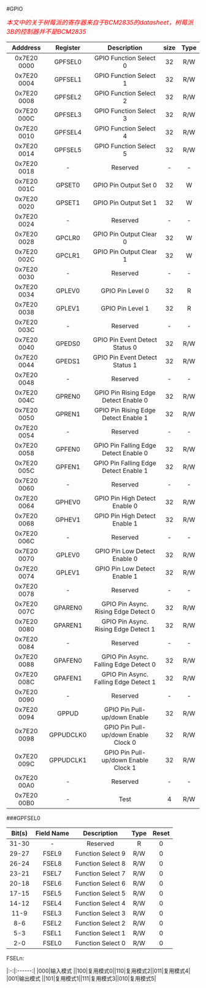 #GPIO

<font color=#fff0000 size=3>*本文中的关于树莓派的寄存器来自于BCM2835的datasheet，树莓派3B的控制器并不是BCM2835*</font>

|	Adddress |	Register	|		Description						|	size	|	Type	|
|:----------:|:------------:|:-------------------------------------:|:---------:|:---------:|
|0x7E20 0000 |	GPFSEL0		| 			GPIO Function Select 0		|	32		|	R/W		|
|0x7E20 0004 |	GPFSEL1		| 			GPIO Function Select 1		|	32		|	R/W		|
|0x7E20 0008 |	GPFSEL2		|			GPIO Function Select 2		|	32		|	R/W		|
|0x7E20 000C |	GPFSEL3		| 			GPIO Function Select 3		|	32		|	R/W		|
|0x7E20 0010 |	GPFSEL4		| 			GPIO Function Select 4		|	32		|	R/W		|
|0x7E20 0014 |	GPFSEL5		| 			GPIO Function Select 5		|	32		|	R/W		|
|0x7E20 0018 |		-		| 				Reserved				|	-		|	-		|
|0x7E20 001C |	GPSET0		| 			GPIO Pin Output Set 0 		|	32		|	W		|
|0x7E20 0020 |	GPSET1		| 			GPIO Pin Output Set 1 		|	32		|	W		|
|0x7E20 0024 |		-		| 				Reserved				|	-		|	-		|
|0x7E20 0028 |	GPCLR0		| 			GPIO Pin Output Clear 0 	|	32		|	W		|
|0x7E20 002C |	GPCLR1		| 			GPIO Pin Output Clear 1 	|	32		|	W		|
|0x7E20 0030 |		-		| 				Reserved				|	-		|	-		|
|0x7E20 0034 |	GPLEV0		| 			GPIO Pin Level 0 			|	32		|	R		|
|0x7E20 0038 |	GPLEV1		| 			GPIO Pin Level 1 			|	32		|	R		|
|0x7E20 003C |		-		| 				Reserved				|	-		|	-		|
|0x7E20 0040 |	GPEDS0		| 		GPIO Pin Event Detect Status 0  |	32		|	R/W		|
|0x7E20 0044 |	GPEDS1		| 		GPIO Pin Event Detect Status 1  |	32		|	R/W		|
|0x7E20 0048 |		-		| 				Reserved				|	-		|	-		|
|0x7E20 004C |	GPREN0		| GPIO Pin Rising Edge Detect Enable 0 	|	32		|	R/W		|
|0x7E20 0050 |	GPREN1		| GPIO Pin Rising Edge Detect Enable 1 	|	32		|	R/W		|
|0x7E20 0054 |		-		| 				Reserved				|	-		|	-		|
|0x7E20 0058 |	GPFEN0		| GPIO Pin Falling Edge Detect Enable 0 |	32		|	R/W		|
|0x7E20 005C |	GPFEN1		| GPIO Pin Falling Edge Detect Enable 1 |	32		|	R/W		|
|0x7E20 0060 |		-		| 				Reserved				|	-		|	-		|
|0x7E20 0064 |	GPHEV0		| 	GPIO Pin High Detect Enable 0 		|	32		|	R/W		|
|0x7E20 0068 |	GPHEV1		| 	GPIO Pin High Detect Enable 1 		|	32		|	R/W		|
|0x7E20 006C |		-		| 				Reserved				|	-		|	-		|
|0x7E20 0070 |	GPLEV0		| 	GPIO Pin Low Detect Enable 0 		|	32		|	R/W		|
|0x7E20 0074 |	GPLEV1		| 	GPIO Pin Low Detect Enable 1 		|	32		|	R/W		|
|0x7E20 0078 |		-		| 				Reserved				|	-		|	-		|
|0x7E20 007C |	GPAREN0		| GPIO Pin Async. Rising Edge Detect 0	|	32		|	R/W		|
|0x7E20 0080 |	GPAREN1		| GPIO Pin Async. Rising Edge Detect 1	|	32		|	R/W		|
|0x7E20 0084 |		-		| 				Reserved				|	-		|	-		|
|0x7E20 0088 |	GPAFEN0		| GPIO Pin Async. Falling Edge Detect 0	|	32		|	R/W		|
|0x7E20 008C |	GPAFEN1		| GPIO Pin Async. Falling Edge Detect 1	|	32		|	R/W		|
|0x7E20 0090 |		-		| 				Reserved				|	-		|	-		|
|0x7E20 0094 |	GPPUD		| 	GPIO Pin Pull-up/down Enable 		|	32		|	R/W		|
|0x7E20 0098 |	GPPUDCLK0	| GPIO Pin Pull-up/down Enable Clock 0 	|	32		|	R/W		|
|0x7E20 009C |	GPPUDCLK1	| GPIO Pin Pull-up/down Enable Clock 1 	|	32		|	R/W		|
|0x7E20 00A0 |		-		| 				Reserved				|	-		|	-		|
|0x7E20 00B0 |		-		| 				Test					|	4		|	R/W		|
###GPFSEL0

|	Bit(s)  |	Field Name	|		Description		|	Type	|Reset|
|:---------:|:-------------:|:---------------------:|:---------:|:---:|
|   31-30   |      -        |	Reserved			|	R		|  0  |
|	29-27	|	FSEL9		|	Function Select 9	|	 R/W    |  0  |
|	26-24	|	FSEL8		|	Function Select 8	|	 R/W    |  0  |
|	23-21	|	FSEL7		|	Function Select 7	|	 R/W    |  0  |
|	20-18	|	FSEL6		|	Function Select 6	|	 R/W    |  0  |
|	17-15	|	FSEL5		|	Function Select 5	|	 R/W    |  0  |
|	14-12	|	FSEL4		|	Function Select 4	|	 R/W    |  0  |
|	11-9	|	FSEL3		|	Function Select 3	|	 R/W    |  0  |
|	8-6		|	FSEL2		|	Function Select 2	|	 R/W    |  0  |
|	5-3		|	FSEL1		|	Function Select 1	|	 R/W    |  0  |
|	2-0		|	FSEL0		|	Function Select 0	|	 R/W    |  0  |

FSELn: </br>
 
|:-:|:------:|
|000|输入模式 ||100|复用模式0||110|复用模式2||011|复用模式4|
|001|输出模式 ||101|复用模式1||111|复用模式3||010|复用模式5|
